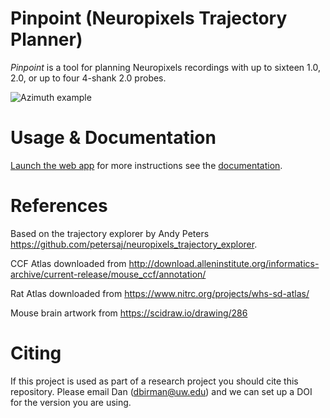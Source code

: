 # Pinpoint (Neuropixels Trajectory Planner)

*Pinpoint* is a tool for planning Neuropixels recordings with up to sixteen 1.0, 2.0, or up to four 4-shank 2.0 probes.

![Azimuth example](https://github.com/dbirman/NPTrajectoryPlanner/raw/main/Images/2022_04_21.png)

# Usage & Documentation

[Launch the web app](http://data.virtualbrainlab.org/NPTrajectoryPlanner/) for more instructions see the [documentation](https://virtualbrainlab.org/build/html/02_traj_planner/01_tp_intro.html).

# References

Based on the trajectory explorer by Andy Peters https://github.com/petersaj/neuropixels_trajectory_explorer. 

CCF Atlas downloaded from http://download.alleninstitute.org/informatics-archive/current-release/mouse_ccf/annotation/ 

Rat Atlas downloaded from https://www.nitrc.org/projects/whs-sd-atlas/

Mouse brain artwork from https://scidraw.io/drawing/286

# Citing

If this project is used as part of a research project you should cite this repository. Please email Dan (dbirman@uw.edu) and we can set up a DOI for the version you are using.
